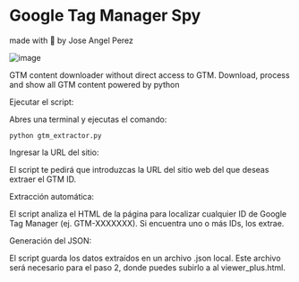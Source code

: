 # Google Tag Manager Spy

made with 💛 by Jose Angel Perez


![image](https://github.com/user-attachments/assets/5707ec64-30b1-4bad-9996-6c5fd79f7c0a)


GTM content downloader without direct access to GTM. Download, process and show all GTM content powered by python

Ejecutar el script:

Abres una terminal y ejecutas el comando:

    python gtm_extractor.py

Ingresar la URL del sitio:

El script te pedirá que introduzcas la URL del sitio web del que deseas extraer el GTM ID.

Extracción automática:

El script analiza el HTML de la página para localizar cualquier ID de Google Tag Manager (ej. GTM-XXXXXXX). Si encuentra uno o más IDs, los extrae.

Generación del JSON:

El script guarda los datos extraídos en un archivo .json local. Este archivo será necesario para el paso 2, donde puedes subirlo a al viewer_plus.html.

